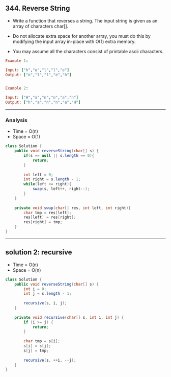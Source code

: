 ## 344. Reverse String


- Write a function that reverses a string. 
  The input string is given as an array of characters char[].

- Do not allocate extra space for another array, 
  you must do this by modifying the input array in-place with O(1) extra memory.

- You may assume all the characters consist of printable ascii characters.

 
```ruby
Example 1:

Input: ["h","e","l","l","o"]
Output: ["o","l","l","e","h"]


Example 2:

Input: ["H","a","n","n","a","h"]
Output: ["h","a","n","n","a","H"]
```

---




### Analysis

- Time = O(n)
- Space = O(1)

```java
class Solution {
    public void reverseString(char[] s) {
        if(s == null || s.length == 0){
            return;
        }
        
        int left = 0;
        int right = s.length - 1;
        while(left <= right){
            swap(s, left++, right--);
        }
    }
    
    private void swap(char[] res, int left, int right){
        char tmp = res[left];
        res[left] = res[right];
        res[right] = tmp;
    }
}
```

---

## solution 2: recursive

- Time = O(n)
- Space = O(n)

```java
class Solution {
    public void reverseString(char[] s) {
        int i = 0;
        int j = s.length - 1;
        
        recursive(s, i, j);
    }
    
    private void recursive(char[] s, int i, int j) {
        if (i >= j) {
            return;
        }
        
        char tmp = s[i];
        s[i] = s[j];
        s[j] = tmp;
        
        recursive(s, ++i, --j);
    }
}
```